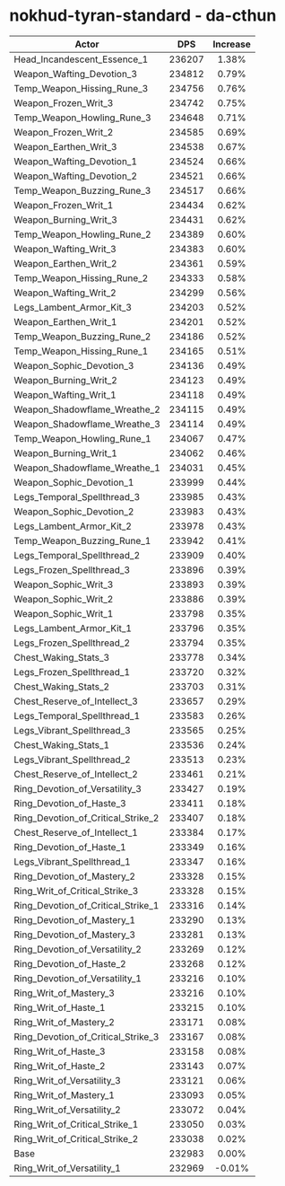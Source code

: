 # nokhud-tyran-standard - da-cthun
| Actor | DPS | Increase |
|---|:---:|:---:|
|Head_Incandescent_Essence_1|236207|1.38%|
|Weapon_Wafting_Devotion_3|234812|0.79%|
|Temp_Weapon_Hissing_Rune_3|234756|0.76%|
|Weapon_Frozen_Writ_3|234742|0.75%|
|Temp_Weapon_Howling_Rune_3|234648|0.71%|
|Weapon_Frozen_Writ_2|234585|0.69%|
|Weapon_Earthen_Writ_3|234538|0.67%|
|Weapon_Wafting_Devotion_1|234524|0.66%|
|Weapon_Wafting_Devotion_2|234521|0.66%|
|Temp_Weapon_Buzzing_Rune_3|234517|0.66%|
|Weapon_Frozen_Writ_1|234434|0.62%|
|Weapon_Burning_Writ_3|234431|0.62%|
|Temp_Weapon_Howling_Rune_2|234389|0.60%|
|Weapon_Wafting_Writ_3|234383|0.60%|
|Weapon_Earthen_Writ_2|234361|0.59%|
|Temp_Weapon_Hissing_Rune_2|234333|0.58%|
|Weapon_Wafting_Writ_2|234299|0.56%|
|Legs_Lambent_Armor_Kit_3|234203|0.52%|
|Weapon_Earthen_Writ_1|234201|0.52%|
|Temp_Weapon_Buzzing_Rune_2|234186|0.52%|
|Temp_Weapon_Hissing_Rune_1|234165|0.51%|
|Weapon_Sophic_Devotion_3|234136|0.49%|
|Weapon_Burning_Writ_2|234123|0.49%|
|Weapon_Wafting_Writ_1|234118|0.49%|
|Weapon_Shadowflame_Wreathe_2|234115|0.49%|
|Weapon_Shadowflame_Wreathe_3|234114|0.49%|
|Temp_Weapon_Howling_Rune_1|234067|0.47%|
|Weapon_Burning_Writ_1|234062|0.46%|
|Weapon_Shadowflame_Wreathe_1|234031|0.45%|
|Weapon_Sophic_Devotion_1|233999|0.44%|
|Legs_Temporal_Spellthread_3|233985|0.43%|
|Weapon_Sophic_Devotion_2|233983|0.43%|
|Legs_Lambent_Armor_Kit_2|233978|0.43%|
|Temp_Weapon_Buzzing_Rune_1|233942|0.41%|
|Legs_Temporal_Spellthread_2|233909|0.40%|
|Legs_Frozen_Spellthread_3|233896|0.39%|
|Weapon_Sophic_Writ_3|233893|0.39%|
|Weapon_Sophic_Writ_2|233886|0.39%|
|Weapon_Sophic_Writ_1|233798|0.35%|
|Legs_Lambent_Armor_Kit_1|233796|0.35%|
|Legs_Frozen_Spellthread_2|233794|0.35%|
|Chest_Waking_Stats_3|233778|0.34%|
|Legs_Frozen_Spellthread_1|233720|0.32%|
|Chest_Waking_Stats_2|233703|0.31%|
|Chest_Reserve_of_Intellect_3|233657|0.29%|
|Legs_Temporal_Spellthread_1|233583|0.26%|
|Legs_Vibrant_Spellthread_3|233565|0.25%|
|Chest_Waking_Stats_1|233536|0.24%|
|Legs_Vibrant_Spellthread_2|233513|0.23%|
|Chest_Reserve_of_Intellect_2|233461|0.21%|
|Ring_Devotion_of_Versatility_3|233427|0.19%|
|Ring_Devotion_of_Haste_3|233411|0.18%|
|Ring_Devotion_of_Critical_Strike_2|233407|0.18%|
|Chest_Reserve_of_Intellect_1|233384|0.17%|
|Ring_Devotion_of_Haste_1|233349|0.16%|
|Legs_Vibrant_Spellthread_1|233347|0.16%|
|Ring_Devotion_of_Mastery_2|233328|0.15%|
|Ring_Writ_of_Critical_Strike_3|233328|0.15%|
|Ring_Devotion_of_Critical_Strike_1|233316|0.14%|
|Ring_Devotion_of_Mastery_1|233290|0.13%|
|Ring_Devotion_of_Mastery_3|233281|0.13%|
|Ring_Devotion_of_Versatility_2|233269|0.12%|
|Ring_Devotion_of_Haste_2|233268|0.12%|
|Ring_Devotion_of_Versatility_1|233216|0.10%|
|Ring_Writ_of_Mastery_3|233216|0.10%|
|Ring_Writ_of_Haste_1|233215|0.10%|
|Ring_Writ_of_Mastery_2|233171|0.08%|
|Ring_Devotion_of_Critical_Strike_3|233167|0.08%|
|Ring_Writ_of_Haste_3|233158|0.08%|
|Ring_Writ_of_Haste_2|233143|0.07%|
|Ring_Writ_of_Versatility_3|233121|0.06%|
|Ring_Writ_of_Mastery_1|233093|0.05%|
|Ring_Writ_of_Versatility_2|233072|0.04%|
|Ring_Writ_of_Critical_Strike_1|233050|0.03%|
|Ring_Writ_of_Critical_Strike_2|233038|0.02%|
|Base|232983|0.00%|
|Ring_Writ_of_Versatility_1|232969|-0.01%|
